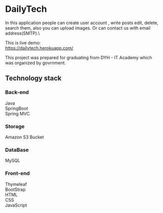 # DailyTech

In this application people can create user account , write posts edit, delete, search them, also you can upload images. Or can contact us with email address(SMTP).\

This is live demo:\
https://dailytech.herokuapp.com/

This project was prepared for graduating from DYH - IT Academy which was organized by govrnment.

## Technology stack

### Back-end
Java\
SpringBoot\
Spring MVC

### Storage
Amazon S3 Bucket

### DataBase
MySQL

### Front-end
Thymeleaf\
BootStrap\
HTML\
CSS\
JavaScript
